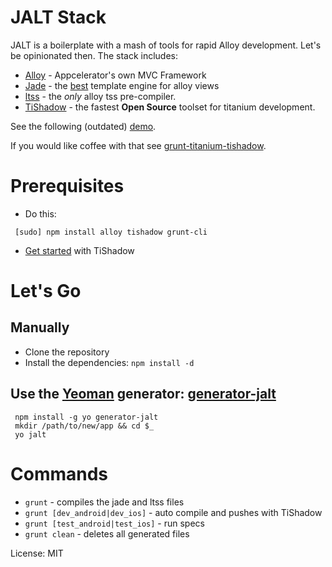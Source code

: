 # JALT Stack

JALT is a boilerplate with a  mash of tools for rapid Alloy development. Let's be opinionated then. The stack includes:

 * [Alloy](http://projects.appcelerator.com/alloy/docs/Alloy-bootstrap/index.html) -
   Appcelerator's own MVC Framework
 * [Jade](http://jade-lang.com/) - the [best](http://www.yydigital.com/blog/2013/7/10/A_Case_For_Jade_With_Alloy) template
   engine for alloy views
 * [ltss](https://github.com/dbankier/ltss) - the _only_ alloy tss pre-compiler.
 * [TiShadow](http://tishadow.yydigital.com/) - the fastest __Open Source__ toolset
   for titanium development.

See the following (outdated) [demo](http://www.youtube.com/watch?v=c1u92zT-oA4).

If you would like coffee with that see [grunt-titanium-tishadow](https://github.com/xissy/grunt-titanium-tishadow).

# Prerequisites

 * Do this:
```
 [sudo] npm install alloy tishadow grunt-cli
``` 
 * [Get started](http://tishadow.yydigital.com/getting%20started) with TiShadow

# Let's Go

## Manually

 * Clone the repository
 * Install the dependencies: `npm install -d` 

## Use the [Yeoman](http://yeoman.io) generator: [generator-jalt](https://github.com/dbankier/generator-jalt)

``` 
 npm install -g yo generator-jalt
 mkdir /path/to/new/app && cd $_
 yo jalt
```

# Commands

 * `grunt` - compiles the jade and ltss files
 * `grunt [dev_android|dev_ios]` - auto compile and pushes with TiShadow
 * `grunt [test_android|test_ios]` - run specs 
 * `grunt clean` - deletes all generated files

License: MIT
